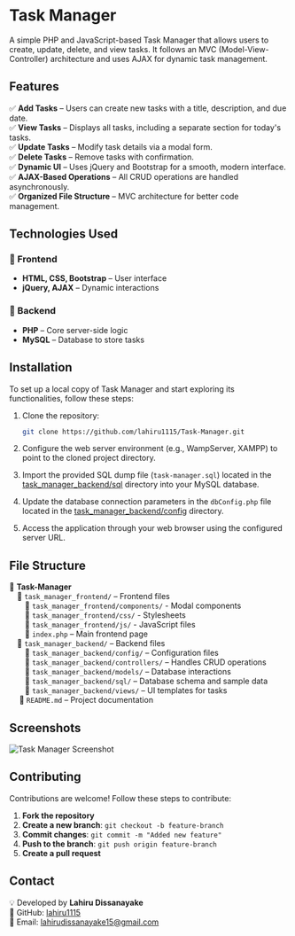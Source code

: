 # Task Manager

A simple PHP and JavaScript-based Task Manager that allows users to create, update, delete, and view tasks. It follows an MVC (Model-View-Controller) architecture and uses AJAX for dynamic task management.

## Features

✅ **Add Tasks** – Users can create new tasks with a title, description, and due date.</br>
✅ **View Tasks** – Displays all tasks, including a separate section for today's tasks.</br>
✅ **Update Tasks** – Modify task details via a modal form.</br>
✅ **Delete Tasks** – Remove tasks with confirmation.</br>
✅ **Dynamic UI** – Uses jQuery and Bootstrap for a smooth, modern interface.</br>
✅ **AJAX-Based Operations** – All CRUD operations are handled asynchronously.</br>
✅ **Organized File Structure** – MVC architecture for better code management.</br>

## Technologies Used

### 🔹 Frontend
- **HTML, CSS, Bootstrap** – User interface
- **jQuery, AJAX** – Dynamic interactions

### 🔹 Backend
- **PHP** – Core server-side logic
- **MySQL** – Database to store tasks

## Installation

To set up a local copy of Task Manager and start exploring its functionalities, follow these steps:

1. Clone the repository:

   ```bash
   git clone https://github.com/lahiru1115/Task-Manager.git
   ```

2. Configure the web server environment (e.g., WampServer, XAMPP) to point to the cloned project directory.

3. Import the provided SQL dump file (`task-manager.sql`) located in the [task_manager_backend/sql](task_manager_backend/sql) directory into your MySQL database.

4. Update the database connection parameters in the `dbConfig.php` file located in the [task_manager_backend/config](task_manager_backend/config) directory.

5. Access the application through your web browser using the configured server URL.

## File Structure

📂 **Task-Manager**</br>
&emsp;📁 `task_manager_frontend/` – Frontend files</br>
&emsp;&emsp;📁 `task_manager_frontend/components/` -  Modal components</br>
&emsp;&emsp;📁 `task_manager_frontend/css/` -  Stylesheets</br>
&emsp;&emsp;📁 `task_manager_frontend/js/` -  JavaScript files</br>
&emsp;&emsp;📄 `index.php` – Main frontend page</br>
&emsp;📁 `task_manager_backend/` – Backend files</br>
&emsp;&emsp;📁 `task_manager_backend/config/` – Configuration files</br>
&emsp;&emsp;📁 `task_manager_backend/controllers/` – Handles CRUD operations</br>
&emsp;&emsp;📁 `task_manager_backend/models/` – Database interactions</br>
&emsp;&emsp;📁 `task_manager_backend/sql/` – Database schema and sample data</br>
&emsp;&emsp;📁 `task_manager_backend/views/` – UI templates for tasks</br>
&emsp; 📄 `README.md` – Project documentation

## Screenshots

![Task Manager Screenshot](https://via.placeholder.com/800x400?text=Task+Manager+App)

## Contributing

Contributions are welcome! Follow these steps to contribute:

1. **Fork the repository**
2. **Create a new branch**: `git checkout -b feature-branch`
3. **Commit changes**: `git commit -m "Added new feature"`
4. **Push to the branch**: `git push origin feature-branch`
5. **Create a pull request** 

## Contact

💡 Developed by **Lahiru Dissanayake**</br>
🔗 GitHub: [lahiru1115](https://github.com/lahiru1115)</br>
📧 Email: [lahirudissanayake15@gmail.com](mailto:lahirudissanayake15@gmail.com)
